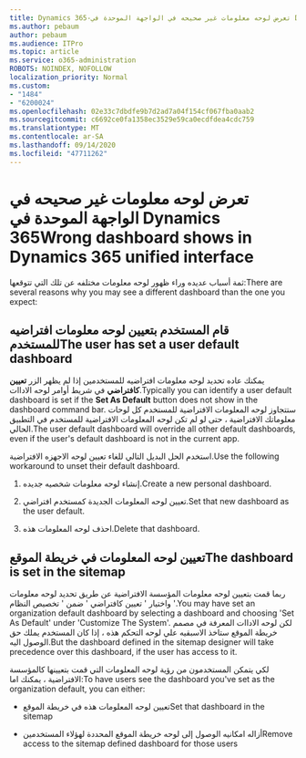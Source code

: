 ```yaml
---
title: Dynamics 365-تعرض لوحه معلومات غير صحيحه في الواجهة الموحدة في Dynamics 365
ms.author: pebaum
author: pebaum
ms.audience: ITPro
ms.topic: article
ms.service: o365-administration
ROBOTS: NOINDEX, NOFOLLOW
localization_priority: Normal
ms.custom:
- "1484"
- "6200024"
ms.openlocfilehash: 02e33c7dbdfe9b7d2ad7a04f154cf067fba0aab2
ms.sourcegitcommit: c6692ce0fa1358ec3529e59ca0ecdfdea4cdc759
ms.translationtype: MT
ms.contentlocale: ar-SA
ms.lasthandoff: 09/14/2020
ms.locfileid: "47711262"
---
```

# <a name="wrong-dashboard-shows-in-dynamics-365-unified-interface"></a><span data-ttu-id="5d8c3-102">تعرض لوحه معلومات غير صحيحه في الواجهة الموحدة في Dynamics 365</span><span class="sxs-lookup"><span data-stu-id="5d8c3-102">Wrong dashboard shows in Dynamics 365 unified interface</span></span>

<span data-ttu-id="5d8c3-103">ثمة أسباب عديده وراء ظهور لوحه معلومات مختلفه عن تلك التي تتوقعها:</span><span class="sxs-lookup"><span data-stu-id="5d8c3-103">There are several reasons why you may see a different dashboard than the one you expect:</span></span>

## <a name="the-user-has-set-a-user-default-dashboard"></a><span data-ttu-id="5d8c3-104">قام المستخدم بتعيين لوحه معلومات افتراضيه للمستخدم</span><span class="sxs-lookup"><span data-stu-id="5d8c3-104">The user has set a user default dashboard</span></span> 

<span data-ttu-id="5d8c3-105">يمكنك عاده تحديد لوحه معلومات افتراضيه للمستخدمين إذا لم يظهر الزر **تعيين كافتراضي** في شريط أوامر لوحه الاداات.</span><span class="sxs-lookup"><span data-stu-id="5d8c3-105">Typically you can identify a user default dashboard is set if the **Set As Default** button does not show in the dashboard command bar.</span></span> <span data-ttu-id="5d8c3-106">ستتجاوز لوحه المعلومات الافتراضية للمستخدم كل لوحات معلوماتك الافتراضية ، حتى لو لم تكن لوحه المعلومات الافتراضية للمستخدم في التطبيق الحالي.</span><span class="sxs-lookup"><span data-stu-id="5d8c3-106">The user default dashboard will override all other default dashboards, even if the user's default dashboard is not in the current app.</span></span>

<span data-ttu-id="5d8c3-107">استخدم الحل البديل التالي للغاء تعيين لوحه الاجهزه الافتراضية.</span><span class="sxs-lookup"><span data-stu-id="5d8c3-107">Use the following workaround to unset their default dashboard.</span></span>

1. <span data-ttu-id="5d8c3-108">إنشاء لوحه معلومات شخصيه جديده.</span><span class="sxs-lookup"><span data-stu-id="5d8c3-108">Create a new personal dashboard.</span></span>

2. <span data-ttu-id="5d8c3-109">تعيين لوحه المعلومات الجديدة كمستخدم افتراضي.</span><span class="sxs-lookup"><span data-stu-id="5d8c3-109">Set that new dashboard as the user default.</span></span>

3. <span data-ttu-id="5d8c3-110">احذف لوحه المعلومات هذه.</span><span class="sxs-lookup"><span data-stu-id="5d8c3-110">Delete that dashboard.</span></span>

## <a name="the-dashboard-is-set-in-the-sitemap"></a><span data-ttu-id="5d8c3-111">تعيين لوحه المعلومات في خريطة الموقع</span><span class="sxs-lookup"><span data-stu-id="5d8c3-111">The dashboard is set in the sitemap</span></span>

<span data-ttu-id="5d8c3-112">ربما قمت بتعيين لوحه معلومات المؤسسة الافتراضية عن طريق تحديد لوحه معلومات واختيار ' تعيين كافتراضي ' ضمن ' تخصيص النظام '.</span><span class="sxs-lookup"><span data-stu-id="5d8c3-112">You may have set an organization default dashboard by selecting a dashboard and choosing 'Set As Default' under 'Customize The System'.</span></span> <span data-ttu-id="5d8c3-113">لكن لوحه الاداات المعرفة في مصمم خريطة الموقع ستاخذ الاسبقيه علي لوحه التحكم هذه ، إذا كان المستخدم يملك حق الوصول اليه.</span><span class="sxs-lookup"><span data-stu-id="5d8c3-113">But the dashboard defined in the sitemap designer will take precedence over this dashboard, if the user has access to it.</span></span>

<span data-ttu-id="5d8c3-114">لكي يتمكن المستخدمون من رؤية لوحه المعلومات التي قمت بتعيينها كالمؤسسة الافتراضية ، يمكنك اما:</span><span class="sxs-lookup"><span data-stu-id="5d8c3-114">To have users see the dashboard you've set as the organization default, you can either:</span></span>

* <span data-ttu-id="5d8c3-115">تعيين لوحه المعلومات هذه في خريطة الموقع</span><span class="sxs-lookup"><span data-stu-id="5d8c3-115">Set that dashboard in the sitemap</span></span>

* <span data-ttu-id="5d8c3-116">أزاله امكانيه الوصول إلى لوحه خريطة الموقع المحددة لهؤلاء المستخدمين</span><span class="sxs-lookup"><span data-stu-id="5d8c3-116">Remove access to the sitemap defined dashboard for those users</span></span>
